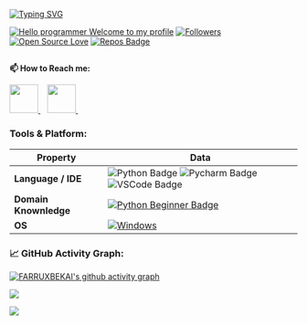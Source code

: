 
[![Typing SVG](https://readme-typing-svg.herokuapp.com?color=%2336BCF7&center=true&vCenter=true&width=600&lines=Hi+there+👋,+I+am+Farruxbek+Sotivoldiyev;+Welcome+to+My+Profile!;Live+in+Uzbekistan;Always+learning+new+things+;I+am+currently+studying+artificial+intelligence)](https://git.io/typing-svg)

[![Hello programmer Welcome to my profile](https://img.shields.io/badge/Hello_Developers-Welcome-gold.svg?style=flat&logo=github)](https://github.com/FARRUXBEKAI)  [![Followers](https://img.shields.io/github/followers/FARRUXBEKAI?style=social)](https://github.com/FARRUXBEKAI?tab=followers) [![Open Source Love](https://badges.frapsoft.com/os/v2/open-source.svg?v=103)](https://github.com/FARRUXBEKAI) [![Repos Badge](https://badges.pufler.dev/repos/FARRUXBEKAI)](https://github.com/FARRUXBEKAI?tab=repositories)

##

**📫 How to Reach me:**

<a href="https://t.me/AI_1102002"> <img src="https://img.icons8.com/fluency/48/000000/telegram-app.png" width="50px"/> </a>&nbsp;&nbsp;
<a href="https://t.me/AI_1102002"> <img src="https://www.pngwing.com/en/free-png-bmenz/pngwing-com.png" width="50px"/> </a>&nbsp;&nbsp;


### Tools & Platform:

Property | Data
--- | --- 
**Language / IDE**  | ![Python Badge](https://img.shields.io/badge/-Python-3776AB?style=flat&logo=Python&logoColor=white) ![Pycharm Badge](https://img.shields.io/badge/-Pycharm-3776AB?style=flat&logo=Pycharm&logoColor=white) ![VSCode Badge](https://img.shields.io/badge/-VSCode-3776AB?style=flat&logo=VSCode&logoColor=white) 
**Domain Knownledge**  | [![Python Beginner Badge](https://img.shields.io/badge/-Python%20Beginner-01D277?style=flat&logoColor=white)](https://github.com/FARRUXBEKAI) 
**OS**  | <a target="_blank" rel="noopener noreferrer" href="https://img.shields.io/badge/Windows-0078D6?style=for-the-badge&logo=windows&logoColor=white"><img src="https://img.shields.io/badge/Windows-0078D6?style=for-the-badge&logo=windows&logoColor=white" alt="Windows" data-canonical-src="https://img.shields.io/badge/-Windows-black?style=flat-square&amp;logo=windows&amp;logoColor=blue" style="max-width: 100%;"></a> 


<!--   GitHub stats graph -->
### 📈 GitHub Activity Graph:
[![FARRUXBEKAI's github activity graph](https://activity-graph.herokuapp.com/graph?username=FARRUXBEKAI&theme=react-dark)](https://github.com/FARRUXBEKAI/github-readme-activity-graph)


<img src="https://github-readme-streak-stats.herokuapp.com/?user=FARRUXBEKAI"></img>


![](./profile-3d-contrib/profile-green-animate.svg)
